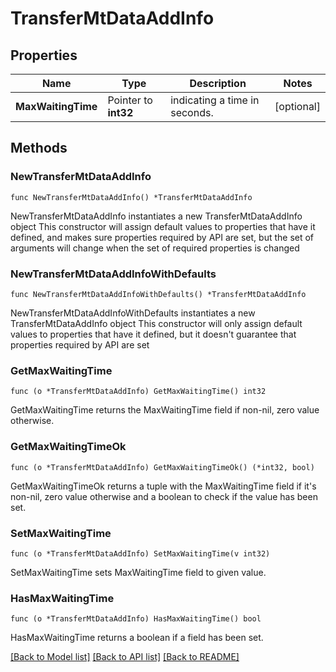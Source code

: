 # TransferMtDataAddInfo

## Properties

Name | Type | Description | Notes
------------ | ------------- | ------------- | -------------
**MaxWaitingTime** | Pointer to **int32** | indicating a time in seconds. | [optional] 

## Methods

### NewTransferMtDataAddInfo

`func NewTransferMtDataAddInfo() *TransferMtDataAddInfo`

NewTransferMtDataAddInfo instantiates a new TransferMtDataAddInfo object
This constructor will assign default values to properties that have it defined,
and makes sure properties required by API are set, but the set of arguments
will change when the set of required properties is changed

### NewTransferMtDataAddInfoWithDefaults

`func NewTransferMtDataAddInfoWithDefaults() *TransferMtDataAddInfo`

NewTransferMtDataAddInfoWithDefaults instantiates a new TransferMtDataAddInfo object
This constructor will only assign default values to properties that have it defined,
but it doesn't guarantee that properties required by API are set

### GetMaxWaitingTime

`func (o *TransferMtDataAddInfo) GetMaxWaitingTime() int32`

GetMaxWaitingTime returns the MaxWaitingTime field if non-nil, zero value otherwise.

### GetMaxWaitingTimeOk

`func (o *TransferMtDataAddInfo) GetMaxWaitingTimeOk() (*int32, bool)`

GetMaxWaitingTimeOk returns a tuple with the MaxWaitingTime field if it's non-nil, zero value otherwise
and a boolean to check if the value has been set.

### SetMaxWaitingTime

`func (o *TransferMtDataAddInfo) SetMaxWaitingTime(v int32)`

SetMaxWaitingTime sets MaxWaitingTime field to given value.

### HasMaxWaitingTime

`func (o *TransferMtDataAddInfo) HasMaxWaitingTime() bool`

HasMaxWaitingTime returns a boolean if a field has been set.


[[Back to Model list]](../README.md#documentation-for-models) [[Back to API list]](../README.md#documentation-for-api-endpoints) [[Back to README]](../README.md)


